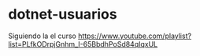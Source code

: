 # dotnet-usuarios
Siguiendo la el curso https://www.youtube.com/playlist?list=PLfkODrpjGnhm_I-65BbdhPoSd84qIqxUL
